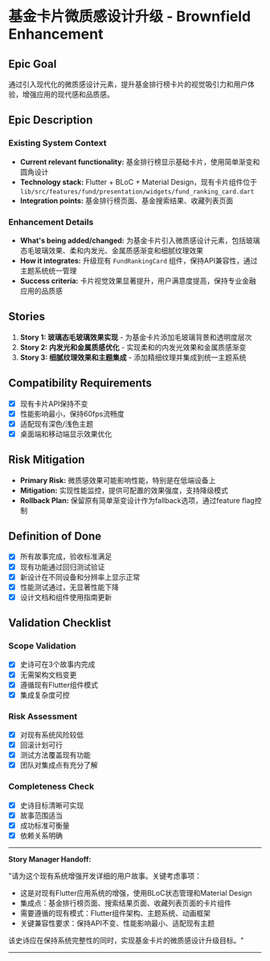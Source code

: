 # 基金卡片微质感设计升级 - Brownfield Enhancement

## Epic Goal

通过引入现代化的微质感设计元素，提升基金排行榜卡片的视觉吸引力和用户体验，增强应用的现代感和品质感。

## Epic Description

### Existing System Context

- **Current relevant functionality:** 基金排行榜显示基础卡片，使用简单渐变和圆角设计
- **Technology stack:** Flutter + BLoC + Material Design，现有卡片组件位于 `lib/src/features/fund/presentation/widgets/fund_ranking_card.dart`
- **Integration points:** 基金排行榜页面、基金搜索结果、收藏列表页面

### Enhancement Details

- **What's being added/changed:** 为基金卡片引入微质感设计元素，包括玻璃态毛玻璃效果、柔和内发光、金属质感渐变和细腻纹理效果
- **How it integrates:** 升级现有 `FundRankingCard` 组件，保持API兼容性，通过主题系统统一管理
- **Success criteria:** 卡片视觉效果显著提升，用户满意度提高，保持专业金融应用的品质感

## Stories

1. **Story 1: 玻璃态毛玻璃效果实现** - 为基金卡片添加毛玻璃背景和透明度层次
2. **Story 2: 内发光和金属质感优化** - 实现柔和的内发光效果和金属质感渐变
3. **Story 3: 细腻纹理效果和主题集成** - 添加精细纹理并集成到统一主题系统

## Compatibility Requirements

- [x] 现有卡片API保持不变
- [x] 性能影响最小，保持60fps流畅度
- [x] 适配现有深色/浅色主题
- [x] 桌面端和移动端显示效果优化

## Risk Mitigation

- **Primary Risk:** 微质感效果可能影响性能，特别是在低端设备上
- **Mitigation:** 实现性能监控，提供可配置的效果强度，支持降级模式
- **Rollback Plan:** 保留原有简单渐变设计作为fallback选项，通过feature flag控制

## Definition of Done

- [x] 所有故事完成，验收标准满足
- [x] 现有功能通过回归测试验证
- [x] 新设计在不同设备和分辨率上显示正常
- [x] 性能测试通过，无显著性能下降
- [x] 设计文档和组件使用指南更新

## Validation Checklist

### Scope Validation

- [x] 史诗可在3个故事内完成
- [x] 无需架构文档变更
- [x] 遵循现有Flutter组件模式
- [x] 集成复杂度可控

### Risk Assessment

- [x] 对现有系统风险较低
- [x] 回滚计划可行
- [x] 测试方法覆盖现有功能
- [x] 团队对集成点有充分了解

### Completeness Check

- [x] 史诗目标清晰可实现
- [x] 故事范围适当
- [x] 成功标准可衡量
- [x] 依赖关系明确

---

**Story Manager Handoff:**

"请为这个现有系统增强开发详细的用户故事。关键考虑事项：

- 这是对现有Flutter应用系统的增强，使用BLoC状态管理和Material Design
- 集成点：基金排行榜页面、搜索结果页面、收藏列表页面的卡片组件
- 需要遵循的现有模式：Flutter组件架构、主题系统、动画框架
- 关键兼容性要求：保持API不变、性能影响最小、适配现有主题

该史诗应在保持系统完整性的同时，实现基金卡片的微质感设计升级目标。"

---
